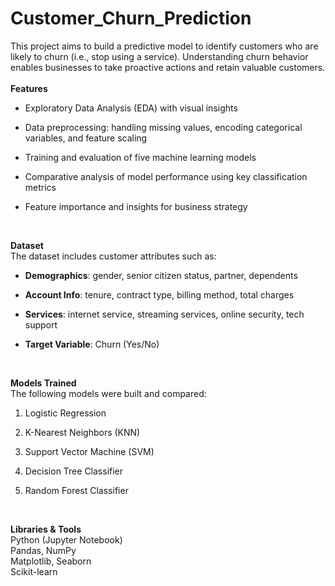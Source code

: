 # Customer_Churn_Prediction

This project aims to build a predictive model to identify customers who are likely to churn (i.e., stop using a service). Understanding churn behavior enables businesses to take proactive actions and retain valuable customers.
<br><br>
**Features**<br>
* Exploratory Data Analysis (EDA) with visual insights<br>

* Data preprocessing: handling missing values, encoding categorical variables, and feature scaling<br>

* Training and evaluation of five machine learning models<br>

* Comparative analysis of model performance using key classification metrics<br>

* Feature importance and insights for business strategy<br>
<br>

**Dataset**<br>
The dataset includes customer attributes such as:<br>

* **Demographics**: gender, senior citizen status, partner, dependents<br>

* **Account Info**: tenure, contract type, billing method, total charges<br>

* **Services**: internet service, streaming services, online security, tech support<br>

* **Target Variable**: Churn (Yes/No)<br>

<br>

**Models Trained**<br>
The following models were built and compared:<br>

1. Logistic Regression<br>

2. K-Nearest Neighbors (KNN)<br>

3. Support Vector Machine (SVM)<br>

4. Decision Tree Classifier<br>

5. Random Forest Classifier<br>

<br>

**Libraries & Tools**<br>
Python (Jupyter Notebook)
<br>
Pandas, NumPy
<br>
Matplotlib, Seaborn
<br>
Scikit-learn

